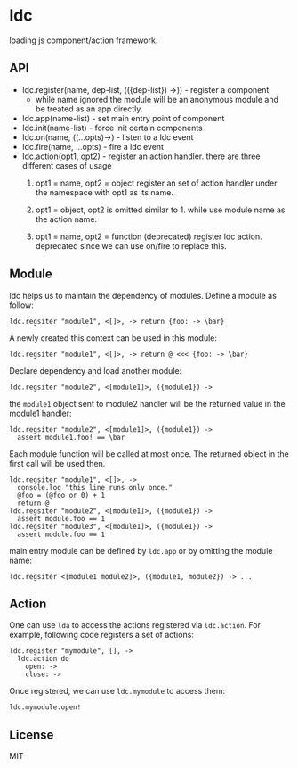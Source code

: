 # ldc

loading js component/action framework.


## API

 * ldc.register(name, dep-list, (({dep-list}) ->)) - register a component
   - while name ignored the module will be an anonymous module and be treated as an app directly.
 * ldc.app(name-list) - set main entry point of component
 * ldc.init(name-list) - force init certain components
 * ldc.on(name, ((...opts)->) - listen to a ldc event
 * ldc.fire(name, ...opts) - fire a ldc event
 * ldc.action(opt1, opt2) - register an action handler.
   there are three different cases of usage
   1. opt1 = name, opt2 = object
      register an set of action handler under the namespace with opt1 as its name.

   2. opt1 = object, opt2 is omitted
      similar to 1. while use module name as the action name.
     
   3. opt1 = name, opt2 = function (deprecated)
      register ldc action. deprecated since we can use on/fire to replace this.


## Module

ldc helps us to maintain the dependency of modules. Define a module as follow:

    ldc.regsiter "module1", <[]>, -> return {foo: -> \bar}


A newly created this context can be used in this module:

    ldc.regsiter "module1", <[]>, -> return @ <<< {foo: -> \bar}


Declare dependency and load another module:

    ldc.regsiter "module2", <[module1]>, ({module1}) ->


the `module1` object sent to module2 handler will be the returned value in the module1 handler:

    ldc.regsiter "module2", <[module1]>, ({module1}) ->
      assert module1.foo! == \bar

Each module function will be called at most once. The returned object in the first call will be used then.

    ldc.regsiter "module1", <[]>, ->
      console.log "this line runs only once."
      @foo = (@foo or 0) + 1
      return @
    ldc.regsiter "module2", <[module1]>, ({module1}) ->
      assert module.foo == 1
    ldc.regsiter "module3", <[module1]>, ({module1}) ->
      assert module.foo == 1


main entry module can be defined by `ldc.app` or by omitting the module name:

    ldc.regsiter <[module1 module2]>, ({module1, module2}) -> ...


## Action

One can use `lda` to access the actions registered via `ldc.action`. For example, following code registers a set of actions:

    ldc.register "mymodule", [], ->
      ldc.action do
        open: ->
        close: ->


Once registered, we can use `ldc.mymodule` to access them:

    ldc.mymodule.open!


## License

MIT
